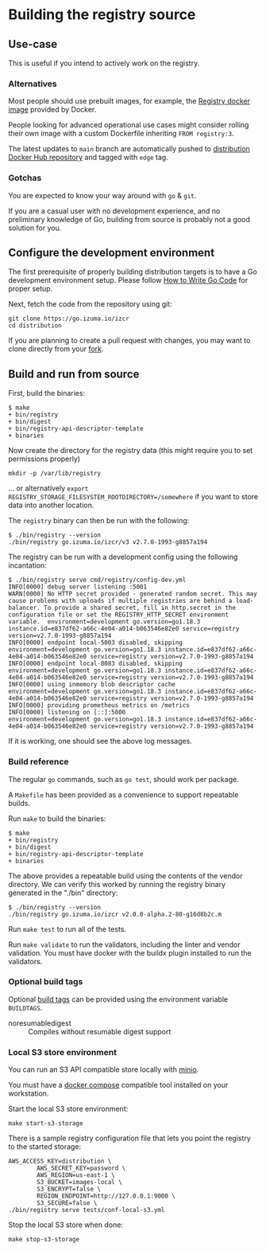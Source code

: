 
# Building the registry source

## Use-case

This is useful if you intend to actively work on the registry.

### Alternatives

Most people should use prebuilt images, for example, the [Registry docker image](https://hub.docker.com/r/library/registry/) provided by Docker.

People looking for advanced operational use cases might consider rolling their own image with a custom Dockerfile inheriting `FROM registry:3`.

The latest updates to `main` branch are automatically pushed to [distribution Docker Hub repository](https://hub.docker.com/r/distribution/distribution) and tagged with `edge` tag.

### Gotchas

You are expected to know your way around with `go` & `git`.

If you are a casual user with no development experience, and no preliminary knowledge of Go, building from source is probably not a good solution for you.

## Configure the development environment

The first prerequisite of properly building distribution targets is to have a Go
development environment setup. Please follow [How to Write Go Code](https://go.dev/doc/code) for proper setup.

Next, fetch the code from the repository using git:

    git clone https://go.izuma.io/izcr
    cd distribution

If you are planning to create a pull request with changes, you may want to clone directly from your [fork](https://docs.github.com/en/pull-requests/collaborating-with-pull-requests/working-with-forks/about-forks).

## Build and run from source

First, build the binaries:

    $ make
    + bin/registry
    + bin/digest
    + bin/registry-api-descriptor-template
    + binaries

Now create the directory for the registry data (this might require you to set permissions properly)

    mkdir -p /var/lib/registry

... or alternatively `export REGISTRY_STORAGE_FILESYSTEM_ROOTDIRECTORY=/somewhere` if you want to store data into another location.

The `registry`
binary can then be run with the following:

    $ ./bin/registry --version
    ./bin/registry go.izuma.io/izcr/v3 v2.7.0-1993-g8857a194

The registry can be run with a development config using the following
incantation:

    $ ./bin/registry serve cmd/registry/config-dev.yml
    INFO[0000] debug server listening :5001
    WARN[0000] No HTTP secret provided - generated random secret. This may cause problems with uploads if multiple registries are behind a load-balancer. To provide a shared secret, fill in http.secret in the configuration file or set the REGISTRY_HTTP_SECRET environment variable.  environment=development go.version=go1.18.3 instance.id=e837df62-a66c-4e04-a014-b063546e82e0 service=registry version=v2.7.0-1993-g8857a194
    INFO[0000] endpoint local-5003 disabled, skipping        environment=development go.version=go1.18.3 instance.id=e837df62-a66c-4e04-a014-b063546e82e0 service=registry version=v2.7.0-1993-g8857a194
    INFO[0000] endpoint local-8083 disabled, skipping        environment=development go.version=go1.18.3 instance.id=e837df62-a66c-4e04-a014-b063546e82e0 service=registry version=v2.7.0-1993-g8857a194
    INFO[0000] using inmemory blob descriptor cache          environment=development go.version=go1.18.3 instance.id=e837df62-a66c-4e04-a014-b063546e82e0 service=registry version=v2.7.0-1993-g8857a194
    INFO[0000] providing prometheus metrics on /metrics
    INFO[0000] listening on [::]:5000                        environment=development go.version=go1.18.3 instance.id=e837df62-a66c-4e04-a014-b063546e82e0 service=registry version=v2.7.0-1993-g8857a194

If it is working, one should see the above log messages.

### Build reference

The regular `go` commands, such as `go test`, should work per package.

A `Makefile` has been provided as a convenience to support repeatable builds.

Run `make` to build the binaries:

    $ make
    + bin/registry
    + bin/digest
    + bin/registry-api-descriptor-template
    + binaries

The above provides a repeatable build using the contents of the vendor
directory. We can verify this worked by running
the registry binary generated in the "./bin" directory:

    $ ./bin/registry --version
    ./bin/registry go.izuma.io/izcr v2.0.0-alpha.2-80-g16d8b2c.m

Run `make test` to run all of the tests.

Run `make validate` to run the validators, including the linter and vendor validation. You must have docker with the buildx plugin installed to run the validators.

### Optional build tags

Optional [build tags](http://golang.org/pkg/go/build/) can be provided using
the environment variable `BUILDTAGS`.

<dl>
<dt>noresumabledigest</dt>
<dd>Compiles without resumable digest support</dd>
</dl>

### Local S3 store environment

You can run an S3 API compatible store locally with [minio](https://min.io/).

You must have a [docker compose](https://docs.docker.com/compose/) compatible tool installed on your workstation.

Start the local S3 store environment:
```
make start-s3-storage
```
There is a sample registry configuration file that lets you point the registry to the started storage:
```
AWS_ACCESS_KEY=distribution \
        AWS_SECRET_KEY=password \
        AWS_REGION=us-east-1 \
        S3_BUCKET=images-local \
        S3_ENCRYPT=false \
        REGION_ENDPOINT=http://127.0.0.1:9000 \
        S3_SECURE=false \
./bin/registry serve tests/conf-local-s3.yml
```
Stop the local S3 store when done:
```
make stop-s3-storage
```

